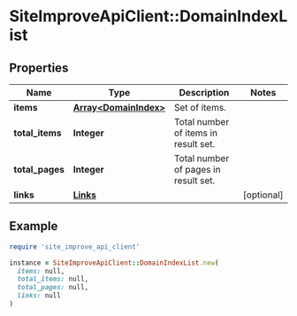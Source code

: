 # SiteImproveApiClient::DomainIndexList

## Properties

| Name | Type | Description | Notes |
| ---- | ---- | ----------- | ----- |
| **items** | [**Array&lt;DomainIndex&gt;**](DomainIndex.md) | Set of items. |  |
| **total_items** | **Integer** | Total number of items in result set. |  |
| **total_pages** | **Integer** | Total number of pages in result set. |  |
| **links** | [**Links**](Links.md) |  | [optional] |

## Example

```ruby
require 'site_improve_api_client'

instance = SiteImproveApiClient::DomainIndexList.new(
  items: null,
  total_items: null,
  total_pages: null,
  links: null
)
```

